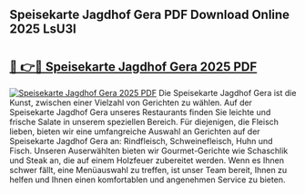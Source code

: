 ## Speisekarte Jagdhof Gera PDF Download Online 2025 LsU3l

# <h2><a href="http://gc63k8a.nevu.top/?p=Speisekarte+Jagdhof+Gera">🔗 👉🔴 Speisekarte Jagdhof Gera 2025 PDF</a></h2>

[![Speisekarte Jagdhof Gera 2025 PDF](https://i.imgur.com/dBaPXMq.png)](http://gc63k8a.nevu.top/?p=Speisekarte+Jagdhof+Gera)
Die Speisekarte Jagdhof Gera ist die Kunst, zwischen einer Vielzahl von Gerichten zu wählen. Auf der Speisekarte Jagdhof Gera unseres Restaurants finden Sie leichte und frische Salate in unserem speziellen Bereich. Für diejenigen, die Fleisch lieben, bieten wir eine umfangreiche Auswahl an Gerichten auf der Speisekarte Jagdhof Gera an: Rindfleisch, Schweinefleisch, Huhn und Fisch. Unseren Auserwählten bieten wir Gourmet-Gerichte wie Schaschlik und Steak an, die auf einem Holzfeuer zubereitet werden. Wenn es Ihnen schwer fällt, eine Menüauswahl zu treffen, ist unser Team bereit, Ihnen zu helfen und Ihnen einen komfortablen und angenehmen Service zu bieten.
